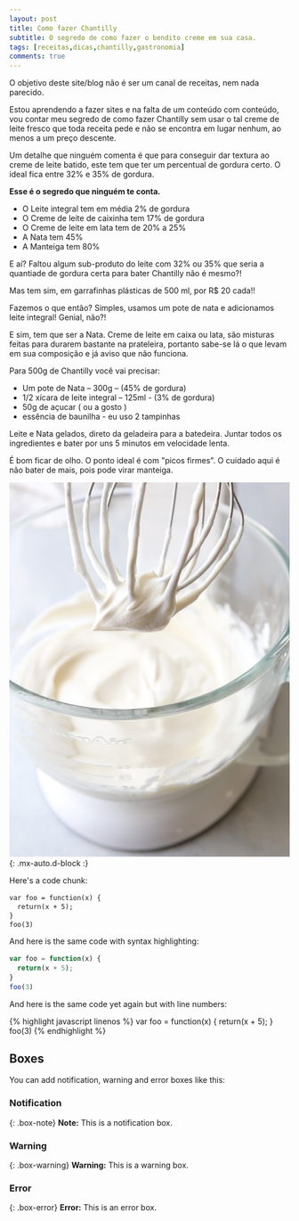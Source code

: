 ```yaml
---
layout: post
title: Como fazer Chantilly
subtitle: O segredo de como fazer o bendito creme em sua casa.
tags: [receitas,dicas,chantilly,gastronomia]
comments: true
---
```


O objetivo deste site/blog não é ser um canal de receitas, nem nada parecido.

Estou aprendendo a fazer sites e na falta de um conteúdo com conteúdo, vou contar meu segredo de como fazer Chantilly sem usar o tal creme de leite fresco que toda receita pede e não se encontra em lugar nenhum, ao menos a um preço descente.

Um detalhe que ninguém comenta é que para conseguir dar textura ao creme de leite batido, este tem que ter um percentual de gordura certo. O ideal fica entre 32% e 35% de gordura.

**Esse é o segredo que ninguém te conta.**

* O Leite integral tem em média 2% de gordura
* O Creme de leite de caixinha tem 17% de gordura
* O Creme de leite em lata tem de 20% a 25%
* A Nata tem 45%
* A Manteiga tem 80%

E aí? Faltou algum sub-produto do leite com 32% ou 35% que seria a quantiade de gordura certa para bater Chantilly não é mesmo?!

Mas tem sim, em garrafinhas plásticas de 500 ml, por R$ 20 cada!!

Fazemos o que então? 
Simples, usamos um pote de nata e adicionamos leite integral! 
Genial, não?!

E sim, tem que ser a Nata. Creme de leite em caixa ou lata, são misturas feitas para durarem bastante na prateleira, portanto sabe-se lá o que levam em sua composição e já aviso que não funciona.

Para 500g de Chantilly você vai precisar:

- Um pote de Nata – 300g – (45% de gordura)
- 1/2 xícara de leite integral – 125ml - (3% de gordura)
- 50g de açucar ( ou a gosto )
- essência de baunilha - eu uso 2 tampinhas 

Leite e Nata gelados, direto da geladeira para a batedeira.
Juntar todos os ingredientes e bater por uns 5 minutos em velocidade lenta. 

É bom ficar de olho. O ponto ideal é com "picos firmes". O cuidado aqui é não bater de mais, pois pode virar manteiga.


![ponto do Chantilly](assets/img/ponto.jpg){: .mx-auto.d-block :}


Here's a code chunk:

~~~
var foo = function(x) {
  return(x + 5);
}
foo(3)
~~~

And here is the same code with syntax highlighting:

```javascript
var foo = function(x) {
  return(x + 5);
}
foo(3)
```

And here is the same code yet again but with line numbers:

{% highlight javascript linenos %}
var foo = function(x) {
  return(x + 5);
}
foo(3)
{% endhighlight %}

## Boxes
You can add notification, warning and error boxes like this:

### Notification

{: .box-note}
**Note:** This is a notification box.

### Warning

{: .box-warning}
**Warning:** This is a warning box.

### Error

{: .box-error}
**Error:** This is an error box.
